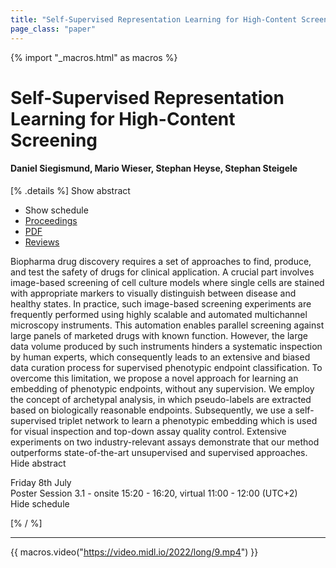 ```yaml
---
title: "Self-Supervised Representation Learning for High-Content Screening"
page_class: "paper"
---
```


{% import "_macros.html" as macros %}

# Self-Supervised Representation Learning for High-Content Screening

#### Daniel Siegismund, Mario Wieser, Stephan Heyse, Stephan Steigele

[% .details %]
<a class="toggle_visibility" data-selector=".abstract" data-level="3">Show abstract</a>
- <a class="toggle_visibility" data-selector=".schedule" data-level="3">Show schedule</a>
- <a href="">Proceedings</a>
- <a href="https://openreview.net/pdf?id=XIofcluPNu">PDF</a>
- <a href="https://openreview.net/forum?id=XIofcluPNu">Reviews</a>

<p>
    <span class="abstract">
        Biopharma drug discovery requires a set of approaches to find, produce, and test the safety of drugs for clinical application. A crucial part involves image-based screening of cell culture models where single cells are stained with appropriate markers to visually distinguish between disease and healthy states. In practice, such image-based screening experiments are frequently performed using highly scalable and automated multichannel microscopy instruments. This automation enables parallel screening against large panels of marketed drugs with known function. However, the large data volume produced by such instruments hinders a systematic inspection by human experts, which consequently leads to an extensive and biased data curation process for supervised phenotypic endpoint classification. To overcome this limitation, we propose a novel approach for learning an embedding of phenotypic endpoints, without any supervision. We employ the concept of archetypal analysis, in which pseudo-labels are extracted based on biologically reasonable endpoints. Subsequently, we use a self-supervised triplet network to learn a phenotypic embedding which is used for visual inspection and top-down assay quality control. Extensive experiments on two industry-relevant assays demonstrate that our method outperforms state-of-the-art unsupervised and supervised approaches. 
        <br>
        <span class="actions"><a class="toggle_visibility" data-level="2">Hide abstract</a></span>
    </span>
</p>

<p>
    <span class="schedule">
        Friday 8th July<br>Poster Session 3.1 - onsite 15:20 - 16:20, virtual 11:00 - 12:00 (UTC+2)
        <br>
        <span class="actions"><a class="toggle_visibility" data-level="2">Hide schedule</a></span>
    </span>
</p>

[% / %]


---
{{ macros.video("https://video.midl.io/2022/long/9.mp4") }}
